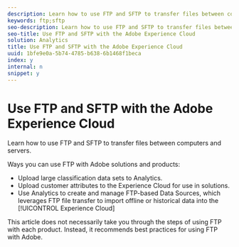```yaml
---
description: Learn how to use FTP and SFTP to transfer files between computers and servers.
keywords: ftp;sftp
seo-description: Learn how to use FTP and SFTP to transfer files between computers and servers.
seo-title: Use FTP and SFTP with the Adobe Experience Cloud
solution: Analytics
title: Use FTP and SFTP with the Adobe Experience Cloud
uuid: 1bfe9e0a-5b74-4785-b638-6b1468f1beca
index: y
internal: n
snippet: y
---
```


# Use FTP and SFTP with the Adobe Experience Cloud

Learn how to use FTP and SFTP to transfer files between computers and servers.

Ways you can use FTP with Adobe solutions and products:

* Upload large classification data sets to Analytics. 
* Upload customer attributes to the Experience Cloud for use in solutions. 
* Use Analytics to create and manage FTP-based Data Sources, which leverages FTP file transfer to import offline or historical data into the [!UICONTROL Experience Cloud]

This article does not necessarily take you through the steps of using FTP with each product. Instead, it recommends best practices for using FTP with Adobe. 
